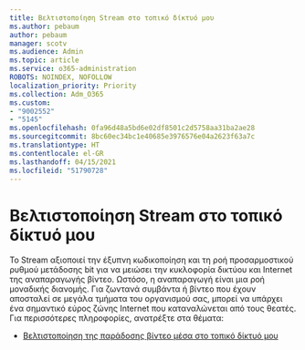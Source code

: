 ```yaml
---
title: Βελτιστοποίηση Stream στο τοπικό δίκτυό μου
ms.author: pebaum
author: pebaum
manager: scotv
ms.audience: Admin
ms.topic: article
ms.service: o365-administration
ROBOTS: NOINDEX, NOFOLLOW
localization_priority: Priority
ms.collection: Adm_O365
ms.custom:
- "9002552"
- "5145"
ms.openlocfilehash: 0fa96d48a5bd6e02df8501c2d5758aa31ba2ae28
ms.sourcegitcommit: 8bc60ec34bc1e40685e3976576e04a2623f63a7c
ms.translationtype: HT
ms.contentlocale: el-GR
ms.lasthandoff: 04/15/2021
ms.locfileid: "51790728"
---
```

# <a name="optimizing-stream-within-my-local-network"></a>Βελτιστοποίηση Stream στο τοπικό δίκτυό μου

Το Stream αξιοποιεί την έξυπνη κωδικοποίηση και τη ροή προσαρμοστικού ρυθμού μετάδοσης bit για να μειώσει την κυκλοφορία δικτύου και Internet της αναπαραγωγής βίντεο. Ωστόσο, η αναπαραγωγή είναι μια ροή μοναδικής διανομής. Για ζωντανά συμβάντα ή βίντεο που έχουν αποσταλεί σε μεγάλα τμήματα του οργανισμού σας, μπορεί να υπάρχει ένα σημαντικό εύρος ζώνης Internet που καταναλώνεται από τους θεατές. Για περισσότερες πληροφορίες, ανατρέξτε στα θέματα:

- [Βελτιστοποίηση της παράδοσης βίντεο μέσα στο τοπικό δίκτυό μου](https://docs.microsoft.com/stream/network-overview#optimizing-video-delivery-within-my-local-network)

